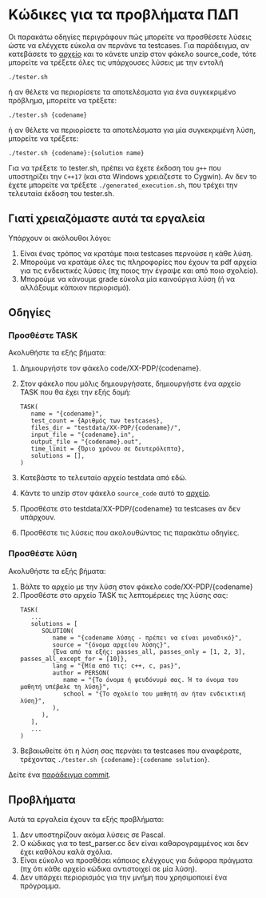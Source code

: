 # Κώδικες για τα προβλήματα ΠΔΠ

Οι παρακάτω οδηγίες περιγράφουν πώς μπορείτε να προσθέσετε λύσεις ώστε να ελέγχετε εύκολα αν περνάνε τα testcases. Για παράδειγμα, αν κατεβάσετε το [αρχείο](https://drive.google.com/open?id=1QxvHLGl7SiFKxkUHBcf0PsVt9q7gyZit) και το κάνετε unzip στον φάκελο source_code, τότε μπορείτε να τρέξετε όλες τις υπάρχουσες λύσεις με την εντολή

```
./tester.sh
```

ή αν θέλετε να περιορίσετε τα αποτελέσματα για ένα συγκεκριμένο πρόβλημα, μπορείτε να τρέξετε:

```
./tester.sh {codename}
```

ή αν θέλετε να περιορίσετε τα αποτελέσματα για μία συγκεκριμένη λύση, μπορείτε να τρέξετε:

```
./tester.sh {codename}:{solution name}
```

Για να τρέξετε το tester.sh, πρέπει να έχετε έκδοση του `g++` που υποστηρίζει την `C++17` (και στα Windows χρειάζεστε το Cygwin). Αν δεν το έχετε μπορείτε να τρέξετε `./generated_execution.sh`, που τρέχει την τελευταία έκδοση του tester.sh. 

## Γιατί χρειαζόμαστε αυτά τα εργαλεία

Υπάρχουν οι ακόλουθοι λόγοι:

  1. Είναι ένας τρόπος να κρατάμε ποια testcases περνούσε η κάθε λύση.
  2. Μπορούμε να κρατάμε όλες τις πληροφορίες που έχουν τα pdf αρχεία για τις ενδεικτικές λύσεις (πχ ποιος την έγραψε και από ποιο σχολείο).
  3. Μπορούμε να κάνουμε grade εύκολα μία καινούργια λύση (ή να αλλάξουμε κάποιον περιορισμό).


## Οδηγίες

### Προσθέστε TASK

Ακολυθήστε τα εξής βήματα:
  1. Δημιουργήστε τον φάκελο code/XX-PDP/{codename}.
  2. Στον φάκελο που μόλις δημιουργήσατε, δημιουργήστε ένα αρχείο TASK που θα έχει την εξής δομή:
     
	 ```
	 TASK(
        name = "{codename}",
        test_count = {Αριθμός των testcases},
        files_dir = "testdata/XX-PDP/{codename}/",
        input_file = "{codename}.in",
        output_file = "{codename}.out",
        time_limit = {Όριο χρόνου σε δευτερόλεπτα},
		solutions = [],
     )
	 ```
  3. Κατεβάστε το τελευταίο αρχείο testdata από εδώ. 
  4. Κάντε το unzip στον φάκελο `source_code` αυτό το [αρχείο](https://drive.google.com/open?id=1QxvHLGl7SiFKxkUHBcf0PsVt9q7gyZit).
  5. Προσθέστε στο testdata/XX-PDP/{codename} τα testcases αν δεν υπάρχουν.
  6. Προσθέστε τις λύσεις που ακολουθώντας τις παρακάτω οδηγίες.  

### Προσθέστε λύση

Ακολυθήστε τα εξής βήματα:
  1. Βάλτε το αρχείο με την λύση στον φάκελο code/XX-PDP/{codename}
  2. Προσθέστε στο αρχείο TASK τις λεπτομέρειες της λύσης σας:
     ```
	 TASK(
        ...
		solutions = [
		   SOLUTION(
              name = "{codename λύσης - πρέπει να είναι μοναδικό}",
		      source = "{όνομα αρχείου λύσης}",
		      {Ένα από τα εξής: passes_all, passes_only = [1, 2, 3], passes_all_except_for = [10]}, 
		      lang = "{Μία από τις: c++, c, pas}",
		      author = PERSON(
		         name = "{Το όνομα ή ψευδόνυμό σας. Ή το όνομα του μαθητή υπέβαλε τη λύση}",
				 school = "{To σχολείο του μαθητή αν ήταν ενδεικτική λύση}",
		      ),
           ),
		],
		...
     )
	 ```
   3. Βεβαιωθείτε ότι η λύση σας περνάει τα testcases που αναφέρατε, τρέχοντας `./tester.sh {codename}:{codename solution}`.

Δείτε ένα [παράδειγμα commit](https://github.com/pdp-archive/pdp-archive.github.io/commit/787cb9f874abab4b3ba9db1743d41cb5b5a93f53).

## Προβλήματα

Αυτά τα εργαλεία έχουν τα εξής προβλήματα:

  1. Δεν υποστηρίζουν ακόμα λύσεις σε Pascal.
  2. Ο κώδικας για το test_parser.cc δεν είναι καθαρογραμμένος και δεν έχει καθόλου καλά σχόλια.
  3. Είναι εύκολο να προσθέσει κάποιος ελέγχους για διάφορα πράγματα (πχ ότι κάθε αρχείο κώδικα αντιστοιχεί σε μία λύση).
  4. Δεν υπάρχει περιορισμός για την μνήμη που χρησιμοποιεί ένα πρόγραμμα. 
  